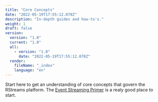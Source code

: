 ```yaml
---
title: "Core Concepts"
date: "2022-05-19T17:55:12.078Z"
description: "In-depth guides and how-to's."
weight: 1
draft: false
version:
  version: "1.0"
  current: "1.0"
  all:
    - version: "1.0"
      date: "2022-05-19T17:55:12.078Z"
  render:
    fileName: "_index"
    language: "en"
---
```


Start here to get an understanding of core concepts that govern the RStreams platform.  The [Event Streaming Primer](event-streaming-primer) is a realy good place to start.